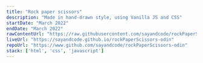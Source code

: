 ```yaml
---
title: "Rock paper scissors"
description: "Made in hand-drawn style, using Vanilla JS and CSS"
startDate: "March 2022"
endDate: "March 2022"
rawContentUrl: "https://raw.githubusercontent.com/sayandcode/rockPaperScissors-odin/main"
liveUrl: "https://sayandcode.github.io/rockPaperScissors-odin"
repoUrl: "https://www.github.com/sayandcode/rockPaperScissors-odin"
stack: ['html', 'css', 'javascript']
---
```


